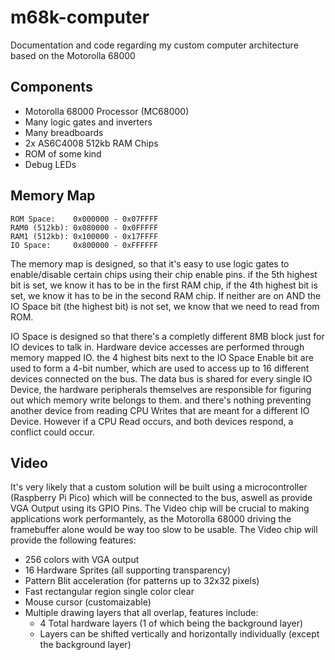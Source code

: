 # m68k-computer
Documentation and code regarding my custom computer architecture based on the Motorolla 68000

## Components
* Motorolla 68000 Processor (MC68000)
* Many logic gates and inverters
* Many breadboards
* 2x AS6C4008 512kb RAM Chips
* ROM of some kind
* Debug LEDs

## Memory Map
```
ROM Space:    0x000000 - 0x07FFFF
RAM0 (512kb): 0x080000 - 0x0FFFFF
RAM1 (512kb): 0x100000 - 0x17FFFF
IO Space:     0x800000 - 0xFFFFFF
```

The memory map is designed, so that it's easy to use logic gates to enable/disable certain chips using their chip enable pins. if the 5th highest bit is set, we know it has to be in the first RAM chip, if the 4th highest bit is set, we know it has to be in the second RAM chip. If neither are on AND the IO Space bit (the highest bit) is not set, we know that we need to read from ROM.

IO Space is designed so that there's a completly different 8MB block just for IO devices to talk in. Hardware device accesses are performed through memory mapped IO. the 4 highest bits next to the IO Space Enable bit are used to form a 4-bit number, which are used to access up to 16 different devices connected on the bus. The data bus is shared for every single IO Device, the hardware peripherals themselves are responsible for figuring out which memory write belongs to them. and there's nothing preventing another device from reading CPU Writes that are meant for a different IO Device. However if a CPU Read occurs, and both devices respond, a conflict could occur.

## Video

It's very likely that a custom solution will be built using a microcontroller (Raspberry Pi Pico) which will be connected to the bus, aswell as provide VGA Output using its GPIO Pins. The Video chip will be crucial to making applications work performantely, as the Motorolla 68000 driving the framebuffer alone would be way too slow to be usable. The Video chip will provide the following features:
* 256 colors with VGA output
* 16 Hardware Sprites (all supporting transparency)
* Pattern Blit acceleration (for patterns up to 32x32 pixels)
* Fast rectangular region single color clear
* Mouse cursor (customaizable)
* Multiple drawing layers that all overlap, features include:
    * 4 Total hardware layers (1 of which being the background layer)  
    * Layers can be shifted vertically and horizontally individually (except the background layer)
